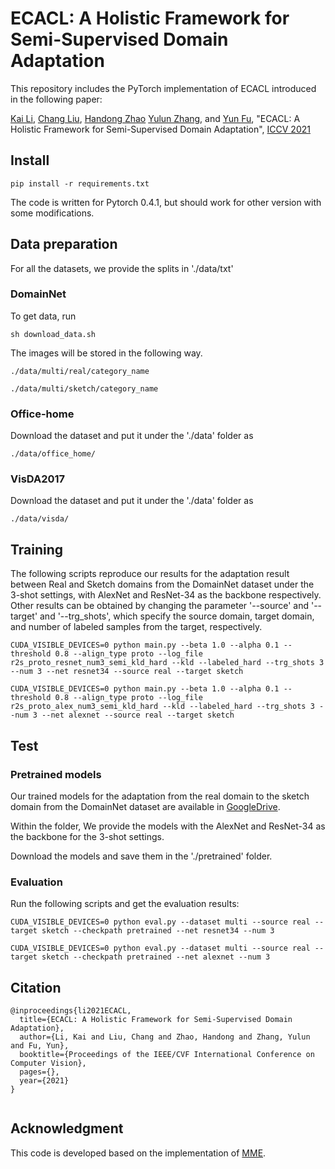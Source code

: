 # ECACL: A Holistic Framework for Semi-Supervised Domain Adaptation

This repository includes the PyTorch implementation of ECACL introduced in the following paper:

[Kai Li](http://kailigo.github.io/), [Chang Liu](https://sites.google.com/view/cliu5/home), [Handong Zhao](https://hdzhao.github.io/) [Yulun Zhang](http://yulunzhang.com/), and [Yun Fu](http://www1.ece.neu.edu/~yunfu/), "ECACL: A Holistic Framework for Semi-Supervised Domain Adaptation",  [ICCV 2021](https://openaccess.thecvf.com/content/ICCV2021/papers/Li_ECACL_A_Holistic_Framework_for_Semi-Supervised_Domain_Adaptation_ICCV_2021_paper.pdf)

## Install

`pip install -r requirements.txt`

The code is written for Pytorch 0.4.1, but should work for other version
with some modifications.

## Data preparation

For all the datasets, we provide the splits in './data/txt'

###  DomainNet

To get data, run

`sh download_data.sh`

The images will be stored in the following way.

`./data/multi/real/category_name`

`./data/multi/sketch/category_name`

### Office-home

Download the dataset and put it under the './data' folder as

`./data/office_home/`

###  VisDA2017

Download the dataset and put it under the './data' folder as

`./data/visda/`

## Training

The following scripts reproduce our results for the adaptation result between Real and Sketch domains from the DomainNet dataset under the 3-shot settings, with AlexNet and ResNet-34 as the backbone respectively. Other results can be obtained by changing the parameter '--source' and '--target' and '--trg_shots', which specify the source domain, target domain, and number of labeled samples from the target, respectively.

`CUDA_VISIBLE_DEVICES=0 python main.py --beta 1.0 --alpha 0.1 --threshold 0.8 --align_type proto --log_file r2s_proto_resnet_num3_semi_kld_hard --kld --labeled_hard --trg_shots 3 --num 3 --net resnet34 --source real --target sketch`

`CUDA_VISIBLE_DEVICES=0 python main.py --beta 1.0 --alpha 0.1 --threshold 0.8 --align_type proto --log_file r2s_proto_alex_num3_semi_kld_hard --kld --labeled_hard --trg_shots 3 --num 3 --net alexnet --source real --target sketch`


## Test

### Pretrained models

Our trained models for the adaptation from the real domain to the sketch domain from the DomainNet dataset are available in [GoogleDrive](https://drive.google.com/drive/folders/1bOBwD4ilX4p3eFxO8Zh8AI4XU0DrcWw5?usp=sharing). 

Within the folder, We provide the models with the AlexNet and ResNet-34 as the backbone for the 3-shot settings. 

Download the models and save them in the './pretrained' folder.

### Evaluation

Run the following scripts and get the evaluation results:

`CUDA_VISIBLE_DEVICES=0 python eval.py --dataset multi --source real --target sketch --checkpath pretrained --net resnet34 --num 3`

`CUDA_VISIBLE_DEVICES=0 python eval.py --dataset multi --source real --target sketch --checkpath pretrained --net alexnet --num 3`




## Citation 


```
@inproceedings{li2021ECACL,
  title={ECACL: A Holistic Framework for Semi-Supervised Domain Adaptation},
  author={Li, Kai and Liu, Chang and Zhao, Handong and Zhang, Yulun and Fu, Yun},
  booktitle={Proceedings of the IEEE/CVF International Conference on Computer Vision},
  pages={},
  year={2021}
}


```


## Acknowledgment 
This code is developed based on the implementation of [MME](https://github.com/VisionLearningGroup/SSDA_MME).



